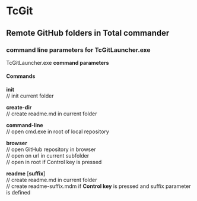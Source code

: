 # TcGit  
## Remote GitHub folders in Total commander  


### command line parameters for TcGitLauncher.exe  

TcGitLauncher.exe __command parameters__  

#### Commands  

__init__  
	// init current folder  

__create-dir__  
	// create readme.md in current folder  

__command-line__  
	// open cmd.exe in root of local repository  

__browser__  
	// open GitHub repository in browser  
	// open on url in current subfolder  
	// open in root if Control key is pressed  

__readme__  [__suffix__]  
	// create readme.md in current folder  
	// create readme-suffix.mdm if __Control key__ is pressed and suffix parameter is defined  
  